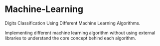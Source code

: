 # Machine-Learning
Digits Classification Using Different Machine Learning Algorithms.

Implementing different machine learning algorithm without using external libraries to understand the core concept behind each algorithm.
